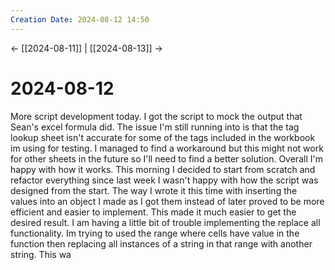 ```yaml
---
Creation Date: 2024-08-12 14:50
---
```


<- [[2024-08-11]] | [[2024-08-13]]  ->

# 2024-08-12
More script development today. I got the script to mock the output that Sean's excel formula did. The issue I'm still running into is that the tag lookup sheet isn't accurate for some of the tags included in the workbook im using for testing. I managed to find a workaround but this might not work for other sheets in the future so I'll need to find a better solution. Overall I'm happy with how it works. This morning I decided to start from scratch and refactor everything since last week I wasn't happy with how the script was designed from the start. The way I wrote it this time with inserting the values into an object I made as I got them instead of later proved to be more efficient and easier to implement. This made it much easier to get the desired result. I am having a little bit of trouble implementing the replace all functionality. Im trying to used the range where cells have value in the function then replacing all instances of a string in that range with another string. This wa